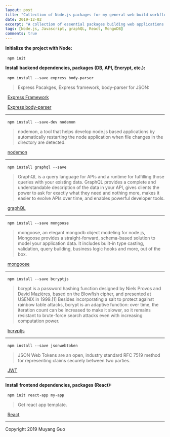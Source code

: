 ```yaml
---
layout: post
title: "Collection of Node.js packages for my general web build workflow"
date: 2019-12-02
excerpt: "A collection of essential packages building web applications with node.js"
tags: [Node.js, Javascript, graphQL, React, MongoDB]
comments: true
---
```


**Initialize the project with Node:**

&ensp;`npm init`

**Install backend dependencies, packages (DB, API, Encrypt, etc.):**

&ensp;`npm install --save express body-parser`

> Express Pacakges, Express framework, body-parser for JSON:

&ensp;[Express Framework](https://expressjs.com/)

&ensp;[Express body-parser](https://expressjs.com/en/resources/middleware/body-parser.html)

---

&ensp;`npm install --save-dev nodemon`

> nodemon, a tool that helps develop node.js based applications by automatically restarting the node application when file changes in the directory are detected.

&ensp;[nodemon](https://nodemon.io/)

---

&ensp;`npm install graphql --save`

> GraphQL is a query language for APIs and a runtime for fulfilling those queries with your existing data. GraphQL provides a complete and understandable description of the data in your API, gives clients the power to ask for exactly what they need and nothing more, makes it easier to evolve APIs over time, and enables powerful developer tools.

&ensp;[graphQL](https://graphql.org/)

---

&ensp;`npm install --save mongoose`

> mongoose, an elegant mongodb object modeling for node.js, Mongoose provides a straight-forward, schema-based solution to model your application data. It includes built-in type casting, validation, query building, business logic hooks and more, out of the box.

&ensp;[mongoose](https://mongoosejs.com/)

---
&ensp;`npm install --save bcryptjs `

> bcrypt is a password hashing function designed by Niels Provos and David Mazières, based on the Blowfish cipher, and presented at USENIX in 1999.[1] Besides incorporating a salt to protect against rainbow table attacks, bcrypt is an adaptive function: over time, the iteration count can be increased to make it slower, so it remains resistant to brute-force search attacks even with increasing computation power.

&ensp;[bcryptjs](https://www.npmjs.com/package/bcryptjs)

---

&ensp;`npm install --save jsonwebtoken `

> JSON Web Tokens are an open, industry standard RFC 7519 method for representing claims securely between two parties.

&ensp;[JWT](https://jwt.io/)

---

**Install frontend dependencies, packages (React):**

&ensp;`npm init react-app my-app`

> Get react app template.

&ensp;[React](https://reactjs.org/)

---
Copyright 2019 Muyang Guo
